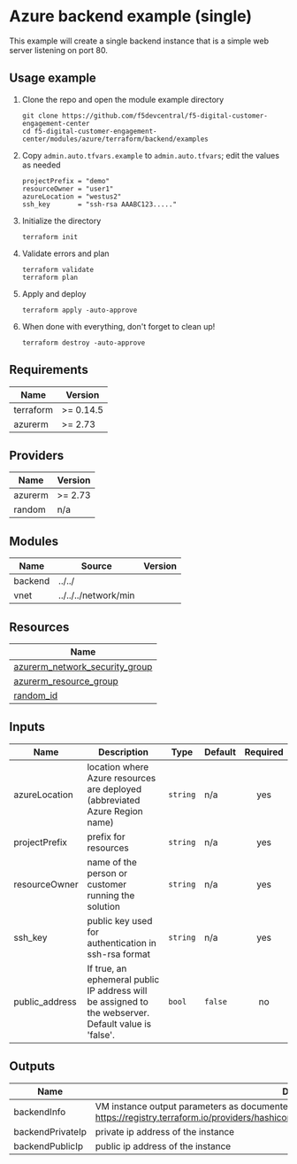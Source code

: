 # Azure backend example (single)
<!-- spell-checker: ignore markdownlint jumphost -->

This example will create a single backend instance that is a simple web server listening on port 80.

## Usage example

1. Clone the repo and open the module example directory

   ```shell
   git clone https://github.com/f5devcentral/f5-digital-customer-engagement-center
   cd f5-digital-customer-engagement-center/modules/azure/terraform/backend/examples
   ```

2. Copy `admin.auto.tfvars.example` to `admin.auto.tfvars`; edit the values as needed

   ```hcl
   projectPrefix = "demo"
   resourceOwner = "user1"
   azureLocation = "westus2"
   ssh_key       = "ssh-rsa AAABC123....."
   ```

3. Initialize the directory

   ```shell
   terraform init
   ```

4. Validate errors and plan

   ```shell
   terraform validate
   terraform plan
   ```

5. Apply and deploy

   ```shell
   terraform apply -auto-approve
   ```

6. When done with everything, don't forget to clean up!

   ```shell
   terraform destroy -auto-approve
   ```

<!-- markdownlint-disable MD033 MD034 -->
<!-- BEGINNING OF PRE-COMMIT-TERRAFORM DOCS HOOK -->
## Requirements

| Name | Version |
|------|---------|
| terraform | >= 0.14.5 |
| azurerm | >= 2.73 |

## Providers

| Name | Version |
|------|---------|
| azurerm | >= 2.73 |
| random | n/a |

## Modules

| Name | Source | Version |
|------|--------|---------|
| backend | ../../ |  |
| vnet | ../../../network/min |  |

## Resources

| Name |
|------|
| [azurerm_network_security_group](https://registry.terraform.io/providers/hashicorp/azurerm/latest/docs/resources/network_security_group) |
| [azurerm_resource_group](https://registry.terraform.io/providers/hashicorp/azurerm/latest/docs/resources/resource_group) |
| [random_id](https://registry.terraform.io/providers/hashicorp/random/latest/docs/resources/id) |

## Inputs

| Name | Description | Type | Default | Required |
|------|-------------|------|---------|:--------:|
| azureLocation | location where Azure resources are deployed (abbreviated Azure Region name) | `string` | n/a | yes |
| projectPrefix | prefix for resources | `string` | n/a | yes |
| resourceOwner | name of the person or customer running the solution | `string` | n/a | yes |
| ssh\_key | public key used for authentication in ssh-rsa format | `string` | n/a | yes |
| public\_address | If true, an ephemeral public IP address will be assigned to the webserver. Default value is 'false'. | `bool` | `false` | no |

## Outputs

| Name | Description |
|------|-------------|
| backendInfo | VM instance output parameters as documented here: https://registry.terraform.io/providers/hashicorp/azurerm/latest/docs/resources/linux_virtual_machine |
| backendPrivateIp | private ip address of the instance |
| backendPublicIp | public ip address of the instance |
<!-- END OF PRE-COMMIT-TERRAFORM DOCS HOOK -->
<!-- markdownlint-enable MD033 MD034 -->
